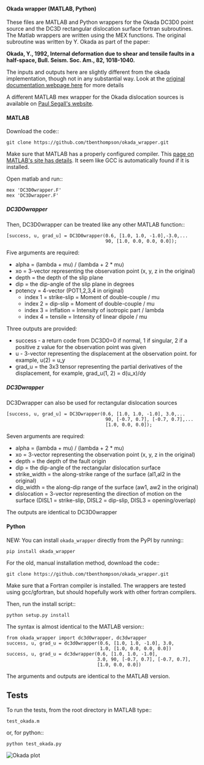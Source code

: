 #### Okada wrapper (MATLAB, Python)

These files are MATLAB and Python wrappers for the Okada DC3D0 point source
and the DC3D rectangular dislocation surface fortran subroutines. The Matlab 
wrappers are written using the MEX functions. The original subroutine was 
written by Y. Okada as part of the paper:

**Okada, Y., 1992, Internal deformation due to shear and tensile faults in a half-space, Bull. Seism. Soc. Am., 82, 1018-1040.**

The inputs and outputs here are slightly different from the okada implementation,
though not in any substantial way. Look at the [original documentation webpage
here](http://www.bosai.go.jp/study/application/dc3d/DC3Dhtml_E.html) for more details

A different MATLAB mex wrapper for the Okada dislocation sources is available on [Paul Segall's website](https://pangea.stanford.edu/research/CDFM/software/index.html).

#### MATLAB

Download the code::

```
git clone https://github.com/tbenthompson/okada_wrapper.git
```

Make sure that MATLAB has a properly configured compiler. This [page on MATLAB's site has details](http://www.mathworks.com/help/matlab/ref/mex.html). It seem like GCC is automatically found if it is installed.

Open matlab and run::

```
mex 'DC3D0wrapper.F'
mex 'DC3Dwrapper.F'
```

##### DC3D0wrapper

Then, DC3D0wrapper can be treated like any other MATLAB function::

```
[success, u, grad_u] = DC3D0wrapper(0.6, [1.0, 1.0, -1.0],-3.0,...
                                    90, [1.0, 0.0, 0.0, 0.0]);
```


Five arguments are required:

* alpha = (lambda + mu) / (lambda + 2 * mu)
* xo = 3-vector representing the observation point (x, y, z in the
       original)
* depth = the depth of the slip plane
* dip = the dip-angle of the slip plane in degrees
* potency = 4-vector (POT1,2,3,4 in original)
  * index 1 = strike-slip = Moment of double-couple / mu
  * index 2 = dip-slip = Moment of double-couple / mu
  * index 3 = inflation = Intensity of isotropic part / lambda
  * index 4 = tensile = Intensity of linear dipole / mu

Three outputs are provided:

* success - a return code from DC3D0=0 if normal, 1 if singular, 2 if a positive z value for the observation point was given
* u - 3-vector representing the displacement at the observation point. for example, u(2) = u_y
* grad_u = the 3x3 tensor representing the partial derivatives of the displacement, for example, grad_u(1, 2) = d(u_x)/dy

##### DC3Dwrapper

DC3Dwrapper can also be used for rectangular dislocation sources
```
[success, u, grad_u] = DC3Dwrapper(0.6, [1.0, 1.0, -1.0], 3.0,...
                                    90, [-0.7, 0.7], [-0.7, 0.7],...
                                    [1.0, 0.0, 0.0]);
```

Seven arguments are required:

* alpha = (lambda + mu) / (lambda + 2 * mu)
* xo = 3-vector representing the observation point (x, y, z in the
       original)
* depth = the depth of the fault origin
* dip = the dip-angle of the rectangular dislocation surface
* strike_width = the along-strike range of the surface (al1,al2 in
                 the original)
* dip_width = the along-dip range of the surface (aw1, aw2 in the 
              original)
* dislocation = 3-vector representing the direction of motion on the
                surface (DISL1 = strike-slip, DISL2 = dip-slip, DISL3 = opening/overlap)

The outputs are identical to DC3D0wrapper

#### Python

NEW: You can install `okada_wrapper` directly from the PyPI by running::

```
pip install okada_wrapper
```

For the old, manual installation method, download the code::

```
git clone https://github.com/tbenthompson/okada_wrapper.git
```

Make sure that a Fortran compiler is installed. The wrappers are tested using gcc/gfortran, but should hopefully work with other fortran compilers.

Then, run the install script::

```
python setup.py install
```

The syntax is almost identical to the MATLAB version::

```
from okada_wrapper import dc3d0wrapper, dc3dwrapper
success, u, grad_u = dc3d0wrapper(0.6, [1.0, 1.0, -1.0], 3.0,
                                  1.0, [1.0, 0.0, 0.0, 0.0])
success, u, grad_u = dc3dwrapper(0.6, [1.0, 1.0, -1.0],
                                 3.0, 90, [-0.7, 0.7], [-0.7, 0.7],
                                 [1.0, 0.0, 0.0])                                      
```

The arguments and outputs are identical to the MATLAB version.

Tests
----

To run the tests, from the root directory in MATLAB type::

    test_okada.m

or, for python::
    
    python test_okada.py

![Okada plot](image.png "")

